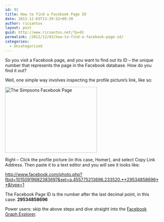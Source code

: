```yaml
---
id: 91
title: How to find a Facebook Page ID
date: 2012-12-03T13:29:52+09:30
author: ricsantos
layout: post
guid: http://www.ricsantos.net/?p=91
permalink: /2012/12/03/how-to-find-a-facebook-page-id/
categories:
  - Uncategorized
---
```

So you visit a Facebook page, and you want to find out its ID &#8211; the unique number that represents the page in the Facebook database. How do you find it out?

Well, one simple way involves inspecting the profile picture&#8217;s link, like so:

[<img class="alignnone size-medium wp-image-93" title="The Simpsons Facebook Page" src="http://www.ricsantos.net/wp-content/uploads/2012/12/Screen-Shot-2012-12-03-at-2.25.59-PM-300x215.png" alt="The Simpsons Facebook Page" width="300" height="215" srcset="https://www.ricsantos.net/wp-content/uploads/2012/12/Screen-Shot-2012-12-03-at-2.25.59-PM-300x215.png 300w, https://www.ricsantos.net/wp-content/uploads/2012/12/Screen-Shot-2012-12-03-at-2.25.59-PM.png 883w" sizes="(max-width: 300px) 100vw, 300px" />](http://www.ricsantos.net/wp-content/uploads/2012/12/Screen-Shot-2012-12-03-at-2.25.59-PM.png)

Right &#8211; Click the profile picture (in this case, Homer), and select Copy Link Address. Then paste it to a text editor and you will see it looks like:

http://www.facebook.com/photo.php?fbid=10150919682383697&set=a.455775213696.233520.**29534858696**&type=1

The Facebook Page ID is the number after the last decimal point, in this case: **29534858696**

Power users: skip the above steps and dive straight into the <a title="Facebokk Graph Explorer" href="http://developers.facebook.com/tools/explorer" target="_blank">Facebook Graph Explorer</a>.